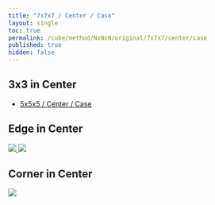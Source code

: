```yaml
---
title: "7x7x7 / Center / Case"
layout: single
toc: true
permalink: /cube/method/NxNxN/original/7x7x7/center/case
published: true
hidden: false
---
```


<head>
  <base target="_blank">
  <style>
    img {
      max-width:550px;
    }
  </style>
</head>



## 3x3 in Center

- [5x5x5 / Center / Case](/cube/method/NxNxN/original/5x5x5/center/case)



## Edge in Center

<a href="https://alpha.twizzle.net/edit/?puzzle=7x7x7&stickering=centers-only&setup-alg=2-3R+U%27+2L%27+U+2-3R%27+U%27+2L+2-3R+U%27+2L%27+U+2-3R%27+U%27+2L+F%27+2-3R+U%27+2L%27+U+2-3R%27+U%27+2L+F%27+2-3R+U%27+2L%27+U+2-3R%27+U%27+2L+3L%27+U+2R+U%27+3L+U+2R%27+3L%27+U+2R+U%27+3L+U+2R%27+F+3L%27+U+2R+U%27+3L+U+2R%27+F+3-4L+F+2R%27+F%27+3-4L%27+F+2R+F%27+4F+R+2F+R%27+4F%27+R+2F%27+U%27+z2+2F+U%27+F2&alg=r%27+F+r">
  <img src="https://user-images.githubusercontent.com/92285528/221896930-a7f023bb-3aad-4735-8266-8e351902856e.png">
</a>

<a href="https://alpha.twizzle.net/edit/?puzzle=7x7x7&stickering=centers-only&setup-alg=2R+U%27+2L%27+U+2R%27+U%27+2L+2R+U%27+2L%27+U+2R%27+U%27+2L+F%27+2R+U%27+2L%27+U+2R%27+U%27+2L+F%27+2R+U%27+2L%27+U+2R%27+U%27+2L+3R%27+F%27+2L+F+3R+F%27+2L%27+F+2B+U%27+2B%27+U%27&alg=3r+U+r%27+U+r+U2%27+3r%27">
  <img src="https://user-images.githubusercontent.com/92285528/221897313-4eca4d8b-1fab-4537-afbc-432ee85bc219.png">
</a>


## Corner in Center

<a href="https://alpha.twizzle.net/edit/?puzzle=7x7x7&stickering=centers-only&setup-alg=2R+U%27+2L%27+U+2R%27+U%27+2L+F+U2&alg=r+U+r%27+U+r+U2%27+r%27">
  <img src="https://user-images.githubusercontent.com/92285528/221897542-8a3fe7d9-9bf5-4f9d-9d4c-98e2ba5d3e9a.png">
</a>
